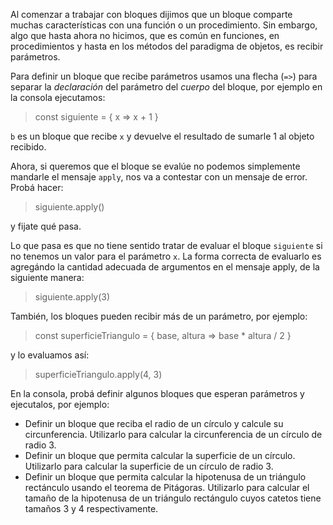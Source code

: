 Al comenzar a trabajar con bloques dijimos que un bloque comparte muchas características con una función o un procedimiento. Sin embargo, algo que hasta ahora no hicimos, que es común en funciones, en procedimientos y hasta en los métodos del paradigma de objetos, es recibir parámetros.

Para definir un bloque que recibe parámetros usamos una flecha (`=>`) para separar la _declaración_ del parámetro del _cuerpo_ del bloque, por ejemplo en la consola ejecutamos:

> const siguiente = { x => x + 1 }

`b` es un bloque que recibe `x` y devuelve el resultado de sumarle 1  al objeto recibido. 

Ahora, si queremos que el bloque se evalúe no podemos simplemente mandarle el mensaje `apply`, nos va a contestar con un mensaje de error. Probá hacer:

> siguiente.apply()

y fijate qué pasa. 

Lo que pasa es que no tiene sentido tratar de evaluar el bloque `siguiente` si no tenemos un valor para el parámetro `x`. La forma correcta de evaluarlo es agregándo la cantidad adecuada de argumentos en el mensaje apply, de la siguiente manera:

> siguiente.apply(3)

También, los bloques pueden recibir más de un parámetro, por ejemplo:

> const superficieTriangulo = { base, altura => base * altura / 2 }

y lo evaluamos así:

> superficieTriangulo.apply(4, 3)

En la consola, probá definir algunos bloques que esperan parámetros y ejecutalos, por ejemplo:

* Definir un bloque que reciba el radio de un círculo y calcule su circunferencia. Utilizarlo para calcular la circunferencia de un círculo de radio 3.
* Definir un bloque que permita calcular la superficie de un círculo. Utilizarlo para calcular la superficie de un círculo de radio 3.
* Definir un bloque que permita calcular la hipotenusa de un triángulo rectánculo usando el teorema de Pitágoras. Utilizarlo para calcular el tamaño de la hipotenusa de un triángulo rectángulo cuyos catetos tiene tamaños 3 y 4 respectivamente.